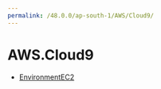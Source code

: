 ```yaml
---
permalink: /48.0.0/ap-south-1/AWS/Cloud9/
---
```


# AWS.Cloud9



* [EnvironmentEC2](EnvironmentEC2.md)